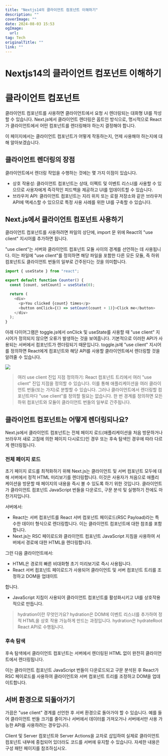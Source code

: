 ```yaml
---
title: "Nextjs14의 클라이언트 컴포넌트 이해하기"
description: ""
coverImage: ""
date: 2024-08-03 15:53
ogImage: 
  url: 
tag: Tech
originalTitle: ""
link: ""
---
```




# Nextjs14의 클라이언트 컴포넌트 이해하기

# 클라이언트 컴포넌트

클라이언트 컴포넌트를 사용하면 클라이언트에서 요청 시 렌더링되는 대화형 UI를 작성할 수 있습니다. Next.js에서 클라이언트 렌더링은 옵트인 방식으로, 명시적으로 React가 클라이언트에서 어떤 컴포넌트를 렌더링해야 하는지 결정해야 합니다.

이 페이지에서는 클라이언트 컴포넌트가 어떻게 작동하는지, 언제 사용해야 하는지에 대해 알아보겠습니다.

## 클라이언트 렌더링의 장점

클라이언트에서 렌더링 작업을 수행하는 것에는 몇 가지 이점이 있습니다.

- 상호 작용성: 클라이언트 컴포넌트는 상태, 이펙트 및 이벤트 리스너를 사용할 수 있으므로 사용자에게 즉각적인 피드백을 제공하고 UI를 업데이트할 수 있습니다.
- 브라우저 API: 클라이언트 컴포넌트는 지리 위치 또는 로컬 저장소와 같은 브라우저 API에 액세스할 수 있으므로 특정 사용 사례를 위한 UI를 구축할 수 있습니다.

<div class="content-ad"></div>

## Next.js에서 클라이언트 컴포넌트 사용하기

클라이언트 컴포넌트를 사용하려면 파일의 상단에, import 문 위에 React의 "use client" 지시어를 추가하면 됩니다.

"use client"는 서버와 클라이언트 컴포넌트 모듈 사이의 경계를 선언하는 데 사용됩니다. 이는 파일에 "use client"를 정의하면 해당 파일을 포함한 다른 모든 모듈, 즉 하위 컴포넌트도 클라이언트 번들의 일부로 간주된다는 것을 의미합니다.

```typescript
import { useState } from "react";

export default function Counter() {
  const [count, setCount] = useState(0);

  return (
    <div>
      <p>You clicked {count} times</p>
      <button onClick={() => setCount(count + 1)}>Click me</button>
    </div>
  );
}
```

아래 다이어그램은 toggle.js에서 onClick 및 useState를 사용할 때 "use client" 지시어가 정의되지 않으면 오류가 발생하는 것을 보여줍니다. 기본적으로 이러한 API가 사용되는 서버에서 컴포넌트가 렌더링되기 때문입니다. toggle.js에 "use client" 지시어를 정의하면 React에게 컴포넌트와 해당 API를 사용할 클라이언트에서 렌더링할 것을 알려줄 수 있습니다.

<img src="/assets/img/Client-Components_0.png" />

> 여러 use client 진입 지점 정의하기:
> React 컴포넌트 트리에서 여러 "use client" 진입 지점을 정의할 수 있습니다. 이를 통해 애플리케이션을 여러 클라이언트 번들(또는 가지)로 분할할 수 있습니다. 그러나 클라이언트에서 렌더링할 컴포넌트마다 "use client"를 정의할 필요는 없습니다. 한 번 경계를 정의하면 모든 하위 컴포넌트와 모듈이 클라이언트 번들의 일부로 간주됩니다.

## 클라이언트 컴포넌트는 어떻게 렌더링되나요?

Next.js에서 클라이언트 컴포넌트는 전체 페이지 로드(애플리케이션을 처음 방문하거나 브라우저 새로 고침에 의한 페이지 다시로드)인 경우 또는 후속 탐색인 경우에 따라 다르게 렌더링됩니다.

### 전체 페이지 로드

초기 페이지 로드를 최적화하기 위해 Next.js는 클라이언트 및 서버 컴포넌트 모두에 대해 서버에서 정적 HTML 미리보기를 렌더링합니다. 이것은 사용자가 처음으로 애플리케이션을 방문할 때 페이지의 내용을 즉시 볼 수 있도록 하기 위한 것입니다. 클라이언트가 클라이언트 컴포넌트 JavaScript 번들을 다운로드, 구문 분석 및 실행하기 전에도 마찬가지입니다.

<div class="content-ad"></div>

서버에서:

- React는 서버 컴포넌트를 React 서버 컴포넌트 페이로드(RSC Payload)라는 특수한 데이터 형식으로 렌더링합니다. 이는 클라이언트 컴포넌트에 대한 참조를 포함합니다.
- Next.js는 RSC 페이로드와 클라이언트 컴포넌트 JavaScript 지침을 사용하여 서버에서 경로에 대한 HTML을 렌더링합니다.

그런 다음 클라이언트에서:

- HTML은 경로의 빠른 비대화형 초기 미리보기로 즉시 사용됩니다.
- React 서버 컴포넌트 페이로드가 사용되어 클라이언트 및 서버 컴포넌트 트리를 조정하고 DOM을 업데이트

합니다.

- JavaScript 지침이 사용되어 클라이언트 컴포넌트를 활성화시키고 UI를 상호작용적으로 만듭니다.

> hydration이란 무엇인가요?
> hydration은 DOM에 이벤트 리스너를 추가하여 정적 HTML을 상호 작용 가능하게 만드는 과정입니다. hydration은 hydrateRoot React API로 수행됩니다.

### 후속 탐색

후속 탐색에서 클라이언트 컴포넌트는 서버에서 렌더링된 HTML 없이 완전히 클라이언트에서 렌더링됩니다.

이는 클라이언트 컴포넌트 JavaScript 번들이 다운로드되고 구문 분석된 후 React가 RSC 페이로드를 사용하여 클라이언트와 서버 컴포넌트 트리를 조정하고 DOM을 업데이트합니다.

## 서버 환경으로 되돌아가기

가끔은 "use client" 경계를 선언한 후 서버 환경으로 돌아가야 할 수 있습니다. 예를 들어 클라이언트 번들 크기를 줄이거나 서버에서 데이터를 가져오거나 서버에서만 사용 가능한 API를 사용하려는 경우입니다.

Client 및 Server 컴포넌트와 Server Actions을 교차로 삽입하여 실제로 클라이언트 컴포넌트 내부에 중첩되어 있더라도 코드를 서버에 유지할 수 있습니다. 자세한 내용은 구성 패턴 페이지를 참조하십시오.
